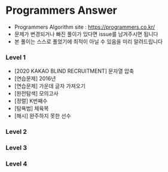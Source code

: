 # Programmers Answer
- Programmers Algorithm site : <https://programmers.co.kr/>
- 문제가 변경되거나 빠진 풀이가 있다면 issue를 남겨주시면 됩니다
- 본 풀이는 스스로 풀었기에 최적이 아닐 수 있음을 미리 알려드립니다

### Level 1
- [2020 KAKAO BLIND RECRUITMENT] 문자열 압축
- [연습문제] 2016년
- [연습문제] 가운데 글자 가져오기
- [완전탐색] 모의고사
- [정렬] K번째수
- [탐욕법] 체육복
- [해시] 완주하지 못한 선수


### Level 2

### Level 3

### Level 4
